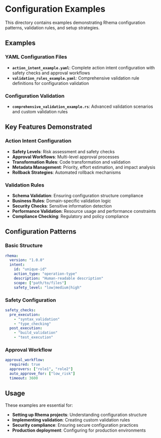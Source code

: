 # Configuration Examples

This directory contains examples demonstrating Rhema configuration patterns, validation rules, and setup strategies.

## Examples

### YAML Configuration Files
- **`action_intent_example.yaml`**: Complete action intent configuration with safety checks and approval workflows
- **`validation_rules_example.yaml`**: Comprehensive validation rule definitions for configuration validation

### Configuration Validation
- **`comprehensive_validation_example.rs`**: Advanced validation scenarios and custom validation rules

## Key Features Demonstrated

### Action Intent Configuration
- **Safety Levels**: Risk assessment and safety checks
- **Approval Workflows**: Multi-level approval processes
- **Transformation Rules**: Code transformation and validation
- **Metadata Management**: Priority, effort estimation, and impact analysis
- **Rollback Strategies**: Automated rollback mechanisms

### Validation Rules
- **Schema Validation**: Ensuring configuration structure compliance
- **Business Rules**: Domain-specific validation logic
- **Security Checks**: Sensitive information detection
- **Performance Validation**: Resource usage and performance constraints
- **Compliance Checking**: Regulatory and policy compliance

## Configuration Patterns

### Basic Structure
```yaml
rhema:
  version: "1.0.0"
  intent:
    id: "unique-id"
    action_type: "operation-type"
    description: "Human-readable description"
    scope: ["path/to/files"]
    safety_level: "low|medium|high"
```

### Safety Configuration
```yaml
safety_checks:
  pre_execution:
    - "syntax_validation"
    - "type_checking"
  post_execution:
    - "build_validation"
    - "test_execution"
```

### Approval Workflow
```yaml
approval_workflow:
  required: true
  approvers: ["role1", "role2"]
  auto_approve_for: ["low_risk"]
  timeout: 3600
```

## Usage

These examples are essential for:
- **Setting up Rhema projects**: Understanding configuration structure
- **Implementing validation**: Creating custom validation rules
- **Security compliance**: Ensuring secure configuration practices
- **Production deployment**: Configuring for production environments 